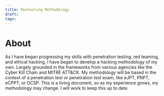 ```yaml
---
title: Pentesting Methodology
draft: 
tags:
---
```

# About

As I have began progressing my skills with penetration testing, red teaming, and ethical hacking, I have began to develop a hacking methodology of my own. Largely grounded in the frameworks from various agencies like the Cyber Kill Chain and MITRE ATT&CK. My methodology will be based in the context of a penetration test or penetration test exam, like eJPT, PNPT, eCPPT, or OCSP. This is a living document, so as my experience grows, my methodology may change. I will work to keep this up to date.